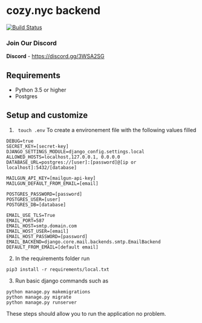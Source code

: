 # cozy.nyc backend
[![Build Status](https://travis-ci.org/cozy-nyc/cozy-nyc-backend.svg?branch=master&style=flat-square)](https://travis-ci.org/cozy-nyc/cozy-nyc-backend)

### Join Our Discord
__Discord__ - https://discord.gg/3WSA2SG

## Requirements
* Python 3.5 or higher
* Postgres

## Setup and customize

1. ` touch .env` To create a environement file with the following values filled

```
DEBUG=true
SECRET_KEY=[secret-key]
DJANGO_SETTINGS_MODULE=django_config.settings.local
ALLOWED_HOSTS=localhost,127.0.0.1, 0.0.0.0
DATABASE_URL=postgres://[user]:[password]@[ip or localhost]:5432/[database]

MAILGUN_API_KEY=[mailgun-api-key]
MAILGUN_DEFAULT_FROM_EMAIL=[email]

POSTGRES_PASSWORD=[password]
POSTGRES_USER=[user]
POSTGRES_DB=[database]

EMAIL_USE_TLS=True
EMAIL_PORT=587
EMAIL_HOST=smtp.domain.com
EMAIL_HOST_USER=[email]
EMAIL_HOST_PASSWORD=[password]
EMAIL_BACKEND=django.core.mail.backends.smtp.EmailBackend
DEFAULT_FROM_EMAIL=[default email]
```

2. In the requirements folder run
```
pip3 install -r requirements/local.txt
```

3. Run basic django commands such as
```
python manage.py makemigrations
python manage.py migrate
python manage.py runserver
```
These steps should allow you to run the application no problem.
